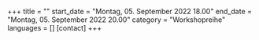 +++
title = ""
start_date = "Montag, 05. September 2022 18.00"
end_date = "Montag, 05. September 2022 20.00"
category = "Workshopreihe"
languages = []
[contact]
+++